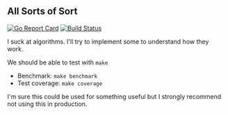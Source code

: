 ## All Sorts of Sort

[![Go Report Card](https://goreportcard.com/badge/github.com/antonlindstrom/sorts)](https://goreportcard.com/report/github.com/antonlindstrom/sorts)
[![Build Status](https://travis-ci.org/antonlindstrom/sorts.svg?branch=master)](https://travis-ci.org/antonlindstrom/sorts)

I suck at algorithms. I'll try to implement some to understand how they work.

We should be able to test with `make`

* Benchmark: `make benchmark`
* Test coverage: `make coverage`

I'm sure this could be used for something useful but I strongly recommend not using this in production.
